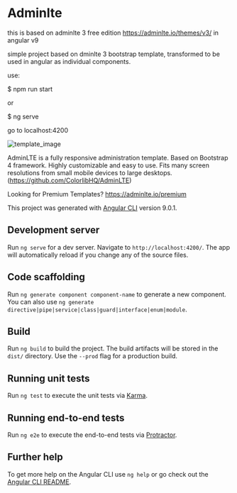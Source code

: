 # Adminlte

this is based on adminlte 3 free edition https://adminlte.io/themes/v3/ in angular v9

simple project based on dminlte 3 bootstrap template, transformed to be used in angular as individual components.

use:

$ npm run start 

or

$ ng serve


go to localhost:4200


![template_image](https://i.imgur.com/Hn4YlQb.png)




AdminLTE is a fully responsive administration template. Based on Bootstrap 4 framework. Highly customizable and easy to use. Fits many screen resolutions from small mobile devices to large desktops.  (https://github.com/ColorlibHQ/AdminLTE)

Looking for Premium Templates?  https://adminlte.io/premium

This project was generated with [Angular CLI](https://github.com/angular/angular-cli) version 9.0.1.

## Development server

Run `ng serve` for a dev server. Navigate to `http://localhost:4200/`. The app will automatically reload if you change any of the source files.

## Code scaffolding

Run `ng generate component component-name` to generate a new component. You can also use `ng generate directive|pipe|service|class|guard|interface|enum|module`.

## Build

Run `ng build` to build the project. The build artifacts will be stored in the `dist/` directory. Use the `--prod` flag for a production build.

## Running unit tests

Run `ng test` to execute the unit tests via [Karma](https://karma-runner.github.io).

## Running end-to-end tests

Run `ng e2e` to execute the end-to-end tests via [Protractor](http://www.protractortest.org/).

## Further help

To get more help on the Angular CLI use `ng help` or go check out the [Angular CLI README](https://github.com/angular/angular-cli/blob/master/README.md).
